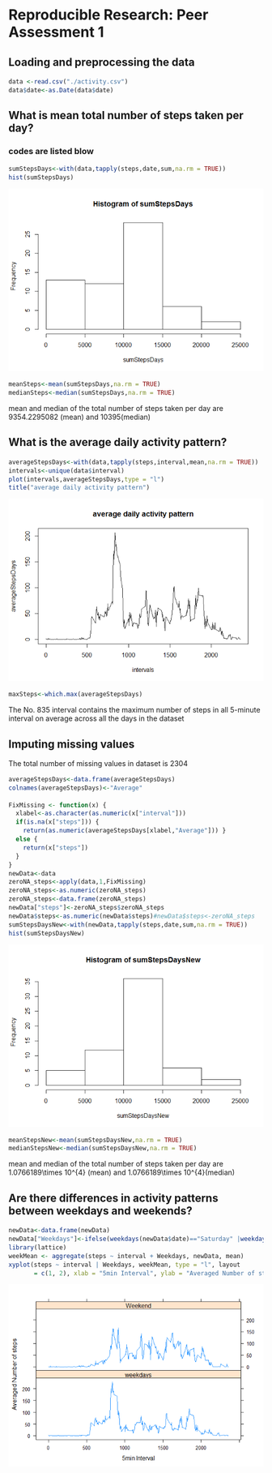 # Reproducible Research: Peer Assessment 1

## Loading and preprocessing the data

```r
data <-read.csv("./activity.csv")
data$date<-as.Date(data$date)
```

## What is mean total number of steps taken per day?
### codes are listed blow

```r
sumStepsDays<-with(data,tapply(steps,date,sum,na.rm = TRUE))
hist(sumStepsDays)
```

![](PA1_template_files/figure-html/unnamed-chunk-2-1.png)<!-- -->

```r
meanSteps<-mean(sumStepsDays,na.rm = TRUE)
medianSteps<-median(sumStepsDays,na.rm = TRUE)
```
mean and median of the total number of steps taken per day are 9354.2295082 (mean) and 10395(median)

## What is the average daily activity pattern?

```r
averageStepsDays<-with(data,tapply(steps,interval,mean,na.rm = TRUE))
intervals<-unique(data$interval)
plot(intervals,averageStepsDays,type = "l")
title("average daily activity pattern")
```

![](PA1_template_files/figure-html/unnamed-chunk-3-1.png)<!-- -->

```r
maxSteps<-which.max(averageStepsDays)
```

The No. 835 interval contains the maximum number of steps in all 5-minute interval on average across all the days in the dataset

## Imputing missing values
The total number of missing values in dataset is 2304


```r
averageStepsDays<-data.frame(averageStepsDays)
colnames(averageStepsDays)<-"Average"

FixMissing <- function(x) {
  xlabel<-as.character(as.numeric(x["interval"]))
  if(is.na(x["steps"])) {
    return(as.numeric(averageStepsDays[xlabel,"Average"])) }
  else {
    return(x["steps"])
  }
}
newData<-data
zeroNA_steps<-apply(data,1,FixMissing)
zeroNA_steps<-as.numeric(zeroNA_steps)
zeroNA_steps<-data.frame(zeroNA_steps)
newData["steps"]<-zeroNA_steps$zeroNA_steps
newData$steps<-as.numeric(newData$steps)#newData$steps<-zeroNA_steps
sumStepsDaysNew<-with(newData,tapply(steps,date,sum,na.rm = TRUE))
hist(sumStepsDaysNew)
```

![](PA1_template_files/figure-html/unnamed-chunk-4-1.png)<!-- -->

```r
meanStepsNew<-mean(sumStepsDaysNew,na.rm = TRUE)
medianStepsNew<-median(sumStepsDaysNew,na.rm = TRUE)
```
mean and median of the total number of steps taken per day are 1.0766189\times 10^{4} (mean) and 1.0766189\times 10^{4}(median)

## Are there differences in activity patterns between weekdays and weekends?

```r
newData<-data.frame(newData)
newData["Weekdays"]<-ifelse(weekdays(newData$date)=="Saturday" |weekdays(newData$date)=="Sunday","Weekend","weekdays")
library(lattice)
weekMean <- aggregate(steps ~ interval + Weekdays, newData, mean)
xyplot(steps ~ interval | Weekdays, weekMean, type = "l", layout 
       = c(1, 2), xlab = "5min Interval", ylab = "Averaged Number of steps")
```

![](PA1_template_files/figure-html/unnamed-chunk-5-1.png)<!-- -->

